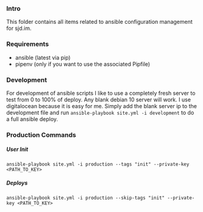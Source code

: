 ### Intro
This folder contains all items related to ansible configuration management for sjd.im.

### Requirements
- ansible (latest via pip)
- pipenv (only if you want to use the associated Pipfile)

### Development
For development of ansible scripts I like to use a completely fresh server to test from 0 to 100% of deploy. Any blank debian 10 server will work. I use digitalocean because it is easy for me. Simply add the blank server ip to the development file and run `ansible-playbook site.yml -i development` to do a full ansible deploy.


### Production Commands

##### User Init
`ansible-playbook site.yml -i production --tags "init" --private-key <PATH_TO_KEY>`

##### Deploys
`ansible-playbook site.yml -i production --skip-tags "init" --private-key <PATH_TO_KEY>`
